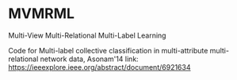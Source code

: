 # MVMRML
Multi-View Multi-Relational Multi-Label Learning 

Code for Multi-label collective classification in multi-attribute multi-relational network data, Asonam'14
link: https://ieeexplore.ieee.org/abstract/document/6921634
